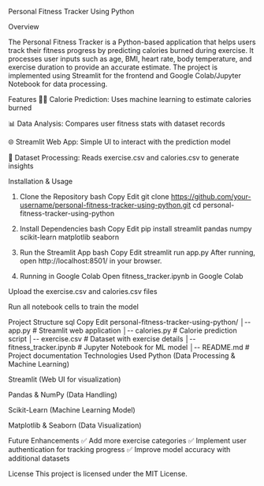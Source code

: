 Personal Fitness Tracker Using Python

Overview

The Personal Fitness Tracker is a Python-based application that helps users track their fitness progress by predicting calories burned during exercise. It processes user inputs such as age, BMI, heart rate, body temperature, and exercise duration to provide an accurate estimate. The project is implemented using Streamlit for the frontend and Google Colab/Jupyter Notebook for data processing.

Features
🏋️‍♂️ Calorie Prediction: Uses machine learning to estimate calories burned

📊 Data Analysis: Compares user fitness stats with dataset records

🌐 Streamlit Web App: Simple UI to interact with the prediction model

📁 Dataset Processing: Reads exercise.csv and calories.csv to generate insights

Installation & Usage
1. Clone the Repository
bash
Copy
Edit
git clone https://github.com/your-username/personal-fitness-tracker-using-python.git
cd personal-fitness-tracker-using-python
2. Install Dependencies
bash
Copy
Edit
pip install streamlit pandas numpy scikit-learn matplotlib seaborn
3. Run the Streamlit App
bash
Copy
Edit
streamlit run app.py
After running, open http://localhost:8501/ in your browser.

4. Running in Google Colab
Open fitness_tracker.ipynb in Google Colab

Upload the exercise.csv and calories.csv files

Run all notebook cells to train the model

Project Structure
sql
Copy
Edit
personal-fitness-tracker-using-python/
│-- app.py                 # Streamlit web application
│-- calories.py            # Calorie prediction script
│-- exercise.csv           # Dataset with exercise details
│-- fitness_tracker.ipynb  # Jupyter Notebook for ML model
│-- README.md              # Project documentation
Technologies Used
Python (Data Processing & Machine Learning)

Streamlit (Web UI for visualization)

Pandas & NumPy (Data Handling)

Scikit-Learn (Machine Learning Model)

Matplotlib & Seaborn (Data Visualization)

Future Enhancements
✅ Add more exercise categories
✅ Implement user authentication for tracking progress
✅ Improve model accuracy with additional datasets

License
This project is licensed under the MIT License.
